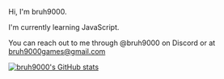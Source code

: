 Hi, I'm bruh9000.

I'm currently learning JavaScript.

You can reach out to me through @bruh9000 on Discord or at bruh9000games@gmail.com

[![bruh9000's GitHub stats](https://github-readme-stats.vercel.app/api?username=bruh-9000)](https://github.com/bruh-9000/github-readme-stats)
